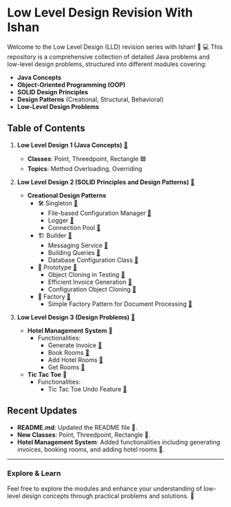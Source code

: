 # Low Level Design Revision With Ishan

Welcome to the Low Level Design (LLD) revision series with Ishan! 🚀 💻
This repository is a comprehensive collection of detailed Java problems and low-level design problems, structured into
different modules covering:

- **Java Concepts**
- **Object-Oriented Programming (OOP)**
- **SOLID Design Principles**
- **Design Patterns** (Creational, Structural, Behavioral)
- **Low-Level Design Problems**

## Table of Contents

1. **Low Level Design 1 (Java Concepts)** [🔗](/lld-1/)
    - **Classes**: Point, Threedpoint, Rectangle 🟦
    - **Topics**: Method Overloading, Overriding

2. **Low Level Design 2 (SOLID Principles and Design Patterns)** [🔗](/lld-2/)
    - **Creational Design Patterns**
        - 🛠️ Singleton [🔗](/lld-2/src/main/java/singleton)
            - File-based Configuration Manager [🔗](/lld-2/src/main/java/singleton/q1)
            - Logger [🔗](/lld-2/src/main/java/singleton/q2)
            - Connection Pool [🔗](/lld-2/src/main/java/singleton/q3)
        - 🏗️ Builder [🔗](/lld-2/src/main/java/builder)
            - Messaging Service [🔗](/lld-2/src/main/java/builder/q1)
            - Building Queries [🔗](/lld-2/src/main/java/builder/q2)
            - Database Configuration Class [🔗](/lld-2/src/main/java/builder/q3)
        - 🧬 Prototype [🔗](/lld-2/src/main/java/prototype)
            - Object Cloning in Testing [🔗](/lld-2/src/main/java/prototype/q1)
            - Efficient Invoice Generation [🔗](/lld-2/src/main/java/prototype/q2)
            - Configuration Object Cloning [🔗](/lld-2/src/main/java/prototype/q3)
        - 🧬 Factory [🔗](/lld-2/src/main/java/factory)
            - Simple Factory Pattern for Document Processing [🔗](/lld-2/src/main/java/factory/q1)

3. **Low Level Design 3 (Design Problems)** [🔗](/lld-3/)
    - **Hotel Management System** 🏨
        - Functionalities:
            - Generate Invoice [🔗](/lld-3/src/main/java/class2/generateinvoices)
            - Book Rooms [🔗](/lld-3/src/main/java/class2/bookrooms)
            - Add Hotel Rooms [🔗](/lld-3/src/main/java/class2/addroomshotelmanagement)
            - Get Rooms [🔗](/lld-3/src/main/java/class2/getrooms)
    - **Tic Tac Toe** 🏨
        - Functionalities:
            - Tic Tac Toe Undo Feature [🔗](/lld-3/src/main/java/class3/tttundo)

## Recent Updates

- **README.md**: Updated the README file 📄.
- **New Classes**: Point, Threedpoint, Rectangle 📐.
- **Hotel Management System**: Added functionalities including generating invoices, booking rooms, and adding hotel
  rooms 🏢.

---

### Explore & Learn

Feel free to explore the modules and enhance your understanding of low-level design concepts through practical problems
and solutions. 🌟


